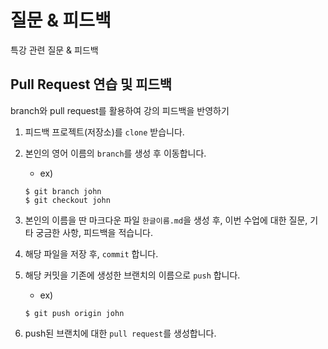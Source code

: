 # 질문 & 피드백
특강 관련 질문 & 피드백

## Pull Request 연습 및 피드백
branch와 pull request를 활용하여 강의 피드백을 반영하기

1. 피드백 프로젝트(저장소)를 `clone` 받습니다.

2. 본인의 영어 이름의 `branch`를 생성 후 이동합니다.
    - ex) 
    ```shell
    $ git branch john
    $ git checkout john
    ```
3. 본인의 이름을 딴 마크다운 파일 `한글이름.md`을 생성 후, 이번 수업에 대한 질문, 기타 궁금한 사항, 피드백을 적습니다.

4. 해당 파일을 저장 후, `commit` 합니다.

5. 해당 커밋을 기존에 생성한 브랜치의 이름으로 `push` 합니다.
    - ex)
    ```shell
    $ git push origin john
    ```

6. push된 브랜치에 대한 `pull request`를 생성합니다.